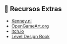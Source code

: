 ## 🧰 Recursos Extras

- [Kenney.nl](https://kenney.nl)
- [OpenGameArt.org](https://opengameart.org)
- [itch.io](https://itch.io)
- [Level Design Book](https://book.leveldesignbook.com/)